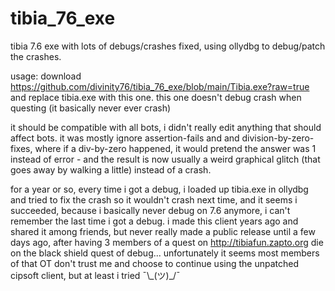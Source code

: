 # tibia_76_exe
tibia 7.6 exe with lots of debugs/crashes fixed, using ollydbg to debug/patch the crashes.

usage: download https://github.com/divinity76/tibia_76_exe/blob/main/Tibia.exe?raw=true and replace tibia.exe with this one.
this one doesn't debug crash when questing (it basically never ever crash)


it should be compatible with all bots, i didn't really edit anything that should affect bots. it was mostly ignore assertion-fails and and division-by-zero-fixes, where if a div-by-zero happened, it would pretend the answer was 1 instead of error - and the result is now usually a weird graphical glitch (that goes away by walking a little) instead of a crash.

for a year or so, every time i got a debug, i loaded up tibia.exe in ollydbg and tried to fix the crash so it wouldn't crash next time, and it seems i succeeded, because i basically never debug on 7.6 anymore, i can't remember the last time i got a debug. i made this client years ago and shared it among friends, but never really made a public release until a few days ago, after having 3 members of a quest on http://tibiafun.zapto.org die on the black shield quest of debug... unfortunately it seems most members of that OT don't trust me and choose to continue using the unpatched cipsoft client, but at least i tried ¯\\\_(ツ)\_/¯
